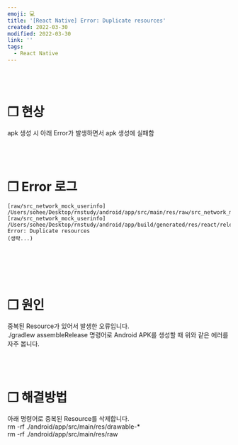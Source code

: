```yaml
---
emoji: 💻
title: '[React Native] Error: Duplicate resources'
created: 2022-03-30
modified: 2022-03-30
link: ''
tags:
  - React Native
---
```

<br></br>



# **❐ 현상**
apk 생성 시 아래 Error가 발생하면서 apk 생성에 실패함
<br></br><br></br>



# **❐ Error 로그** 
```undefined isWrap
[raw/src_network_mock_userinfo] /Users/sohee/Desktop/rnstudy/android/app/src/main/res/raw/src_network_mock_userinfo.json        [raw/src_network_mock_userinfo] /Users/sohee/Desktop/rnstudy/android/app/build/generated/res/react/release/raw/src_network_mock_userinfo.json: Error: Duplicate resources
(생략...)
```
<br></br><br></br>



# **❐ 원인**
중복된 Resource가 있어서 발생한 오류입니다.  
./gradlew assembleRelease 명령어로 Android APK를 생성할 때 위와 같은 에러를 자주 봅니다.
<br></br><br></br>



# **❐ 해결방법**
아래 명령어로 중복된 Resource를 삭제합니다.  
rm -rf ./android/app/src/main/res/drawable-*  
rm -rf ./android/app/src/main/res/raw
<br></br><br></br>
